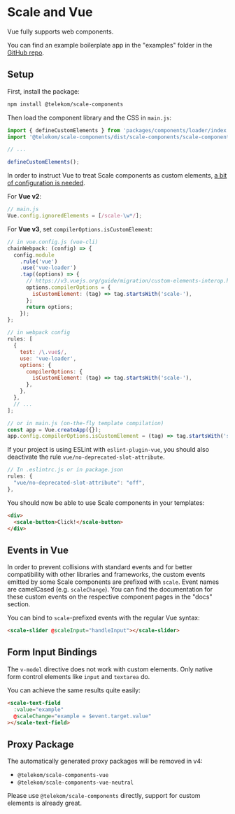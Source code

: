 # Scale and Vue

Vue fully supports web components.

You can find an example boilerplate app in the "examples" folder in the [GitHub repo](https://github.com/telekom/scale/tree/main/examples).

## Setup

First, install the package:

```bash
npm install @telekom/scale-components
```

Then load the component library and the CSS in `main.js`:

```js
import { defineCustomElements } from 'packages/components/loader/index';
import '@telekom/scale-components/dist/scale-components/scale-components.css';

// ...

defineCustomElements();
```

In order to instruct Vue to treat Scale components as custom elements, [a bit of configuration is needed](https://v3.vuejs.org/guide/migration/custom-elements-interop.html#autonomous-custom-elements).

For **Vue v2**:

```js
// main.js
Vue.config.ignoredElements = [/scale-\w*/];
```

For **Vue v3**, set `compilerOptions.isCustomElement`:

```js
// in vue.config.js (vue-cli)
chainWebpack: (config) => {
  config.module
    .rule('vue')
    .use('vue-loader')
    .tap((options) => {
      // https://v3.vuejs.org/guide/migration/custom-elements-interop.html#autonomous-custom-elements
      options.compilerOptions = {
        isCustomElement: (tag) => tag.startsWith('scale-'),
      };
      return options;
    });
};

// in webpack config
rules: [
  {
    test: /\.vue$/,
    use: 'vue-loader',
    options: {
      compilerOptions: {
        isCustomElement: (tag) => tag.startsWith('scale-'),
      },
    },
  },
  // ...
];

// or in main.js (on-the-fly template compilation)
const app = Vue.createApp({});
app.config.compilerOptions.isCustomElement = (tag) => tag.startsWith('scale-');
```

If your project is using ESLint with `eslint-plugin-vue`, you should also deactivate the rule `vue/no-deprecated-slot-attribute`.

```js
// In .eslintrc.js or in package.json
rules: {
  "vue/no-deprecated-slot-attribute": "off",
},
```

You should now be able to use Scale components in your templates:

```html
<div>
  <scale-button>Click!</scale-button>
</div>
```

## Events in Vue

In order to prevent collisions with standard events and for better compatibility with other libraries and frameworks, the custom events emitted by some Scale components are prefixed with `scale`. Event names are camelCased (e.g. `scaleChange`). You can find the documentation for these custom events on the respective component pages in the "docs" section.

You can bind to `scale`-prefixed events with the regular Vue syntax:

```html
<scale-slider @scaleInput="handleInput"></scale-slider>
```

## Form Input Bindings

The `v-model` directive does not work with custom elements. Only native form control elements like `input` and `textarea` do.

You can achieve the same results quite easily:

```html
<scale-text-field
  :value="example"
  @scaleChange="example = $event.target.value"
></scale-text-field>
```

## Proxy Package

The automatically generated proxy packages will be removed in v4:

- `@telekom/scale-components-vue`
- `@telekom/scale-components-vue-neutral`

Please use `@telekom/scale-components` directly, support for custom elements is already great.

